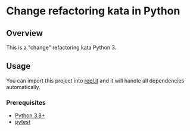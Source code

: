 # Change refactoring kata in Python
## Overview

This is a "change" refactoring kata Python 3.

## Usage

You can import this project into [repl.it](https://replit.com)
and it will handle all dependencies automatically.

### Prerequisites

* [Python 3.8+](https://cmake.org)
* [pytest](https://pytest.org)